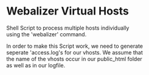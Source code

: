# Webalizer Virtual Hosts

Shell Script to process multiple hosts individually  
using the 'webalizer' command.

In order to make this Script work, we need to generate  
seperate 'access.log's for our vhosts. We assume that  
the name of the vhosts occur in our public_html folder  
as well as in our logfile.
